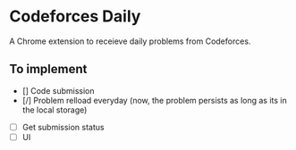 # Codeforces Daily

A Chrome extension to receieve daily problems from Codeforces.

## To implement
- [] Code submission
- [/] Problem relload everyday (now, the problem persists as long as its in the local storage) 
- [ ] Get submission status 
- [ ] UI 
